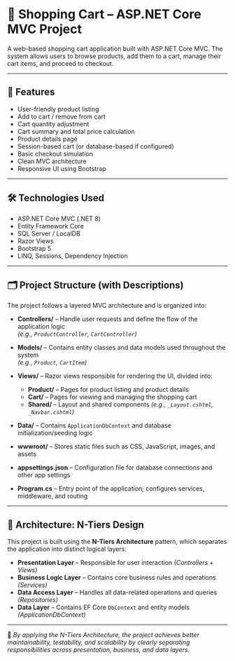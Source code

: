 # 🛒 Shopping Cart – ASP.NET Core MVC Project

A web-based shopping cart application built with ASP.NET Core MVC. The system allows users to browse products, add them to a cart, manage their cart items, and proceed to checkout.

---

## 📌 Features

- User-friendly product listing  
- Add to cart / remove from cart  
- Cart quantity adjustment  
- Cart summary and total price calculation  
- Product details page  
- Session-based cart (or database-based if configured)  
- Basic checkout simulation  
- Clean MVC architecture  
- Responsive UI using Bootstrap  

---

## 🛠️ Technologies Used

- ASP.NET Core MVC (.NET 8)  
- Entity Framework Core  
- SQL Server / LocalDB  
- Razor Views  
- Bootstrap 5  
- LINQ, Sessions, Dependency Injection  

---

## 🗂️ Project Structure (with Descriptions)

The project follows a layered MVC architecture and is organized into:

- **Controllers/** – Handle user requests and define the flow of the application logic  
  *(e.g., `ProductController`, `CartController`)*

- **Models/** – Contains entity classes and data models used throughout the system  
  *(e.g., `Product`, `CartItem`)*

- **Views/** – Razor views responsible for rendering the UI, divided into:
  - **Product/** – Pages for product listing and product details  
  - **Cart/** – Pages for viewing and managing the shopping cart  
  - **Shared/** – Layout and shared components *(e.g., `_Layout.cshtml`, `_Navbar.cshtml`)*

- **Data/** – Contains `ApplicationDbContext` and database initialization/seeding logic  

- **wwwroot/** – Stores static files such as CSS, JavaScript, images, and assets  

- **appsettings.json** – Configuration file for database connections and other app settings  

- **Program.cs** – Entry point of the application; configures services, middleware, and routing  

---

## 🧱 Architecture: N-Tiers Design

This project is built using the **N-Tiers Architecture** pattern, which separates the application into distinct logical layers:

- **Presentation Layer** – Responsible for user interaction *(Controllers + Views)*  
- **Business Logic Layer** – Contains core business rules and operations *(Services)*  
- **Data Access Layer** – Handles all data-related operations and queries *(Repositories)*  
- **Data Layer** – Contains EF Core `DbContext` and entity models *(ApplicationDbContext)*  

---

📌 *By applying the N-Tiers Architecture, the project achieves better maintainability, testability, and scalability by clearly separating responsibilities across presentation, business, and data layers.*
